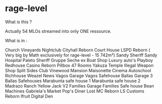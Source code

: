 # rage-level

What is this ?

<p> Actually 54 MLOs streamed into only ONE ressource. <p>

What is in :


Church
Vineyards
Nightclub
Cityhall Reborn
Court House
LSPD Reborn ( Very big by Math exclusively for rage-level - 15 742m²) 
Sandy Sheriff
Sandy Hospital
Paleto Sheriff
Gruppe Seche
ex
Boat Shop
Luxury auto's
Playboy
Redhouse
Casino Reborn
Pillbox 47 Rooms
Yakuza Temple
Illegal Weapon Shop
Split Sides Club 
Vinewood Mansion
Maisonette Cinema
Autoschool
Richhouse 
Weazel News
Vagos Garage
Vagos Safehouse
Ballas Garage
3 Ballas Safehouses
Marabunta safe house 1
Marabunta safe house 2
Madrazo Ranch
Yellow Jack V2
Families Garage 
Families Safe house
Bean Machines
Gabriela's Market 
Pop's Diner
Lost MC Reborn 
LS Customs Reborn
Ifruit
Digital Den












